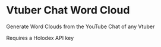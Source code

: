 # Vtuber Chat Word Cloud

Generate Word Clouds from the YouTube Chat of any Vtuber

Requires a Holodex API key